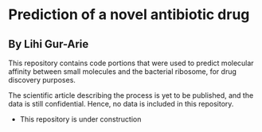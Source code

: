 # Prediction of a novel antibiotic drug
## By Lihi Gur-Arie

This repository contains code portions that were used to predict molecular affinity between small molecules
and the bacterial ribosome, for drug discovery purposes.

The scientific article describing the process is yet to be published, and the data is still confidential.
Hence, no data is included in this repository.

* This repository is under construction
